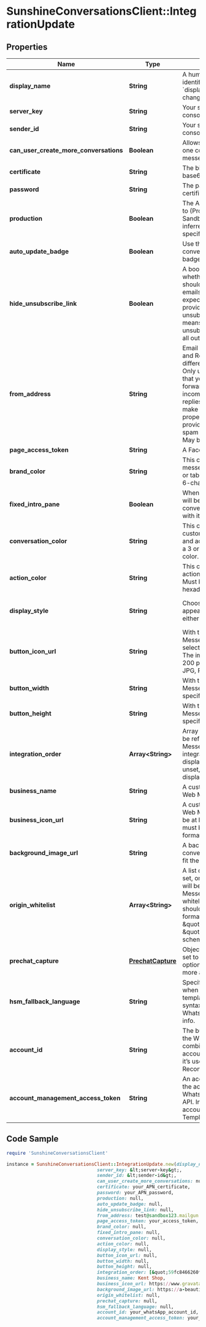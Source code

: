 # SunshineConversationsClient::IntegrationUpdate

## Properties

Name | Type | Description | Notes
------------ | ------------- | ------------- | -------------
**display_name** | **String** | A human-friendly name used to identify the integration. &#x60;displayName&#x60; can be unset by changing it to &#x60;null&#x60;. | [optional] 
**server_key** | **String** | Your server key from the fcm console. | [optional] 
**sender_id** | **String** | Your sender id from the fcm console. | [optional] 
**can_user_create_more_conversations** | **Boolean** | Allows users to create more than one conversation on the web messenger integration. | [optional] 
**certificate** | **String** | The binary of your APN certificate base64 encoded. | [optional] 
**password** | **String** | The password for your APN certificate. | [optional] 
**production** | **Boolean** | The APN environment to connect to (Production, if true, or Sandbox). Defaults to value inferred from certificate if not specified. | [optional] 
**auto_update_badge** | **Boolean** | Use the unread count of the conversation as the application badge. | [optional] 
**hide_unsubscribe_link** | **Boolean** | A boolean value indicating whether the unsubscribe link should be omitted from outgoing emails. When enabled, it is expected that the business is providing the user a way to unsubscribe by some other means. By default, the unsubscribe link will be included in all outgoing emails. | [optional] 
**from_address** | **String** | Email address to use as the From and Reply-To address if it must be different from incomingAddress. Only use this option if the address that you supply is configured to forward emails to the incomingAddress, otherwise user replies will be lost. You must also make sure that the domain is properly configured as a mail provider so as to not be flagged as spam by the user’s email client. May be unset with null. | [optional] 
**page_access_token** | **String** | A Facebook Page Access Token. | [optional] 
**brand_color** | **String** | This color will be used in the messenger header and the button or tab in idle state. Must be a 3 or 6-character hexadecimal color. | [optional] [default to &#39;65758e&#39;]
**fixed_intro_pane** | **Boolean** | When true, the introduction pane will be pinned at the top of the conversation instead of scrolling with it. | [optional] [default to false]
**conversation_color** | **String** | This color will be used for customer messages, quick replies and actions in the footer. Must be a 3 or 6-character hexadecimal color. | [optional] [default to &#39;0099ff&#39;]
**action_color** | **String** | This color will be used for call-to-actions inside your messages. Must be a 3 or 6-character hexadecimal color. | [optional] [default to &#39;0099ff&#39;]
**display_style** | **String** | Choose how the messenger will appear on your website. Must be either button or tab. | [optional] [default to &#39;button&#39;]
**button_icon_url** | **String** | With the button style Web Messenger, you have the option of selecting your own button icon. The image must be at least 200 x 200 pixels and must be in either JPG, PNG, or GIF format. | [optional] 
**button_width** | **String** | With the button style Web Messenger, you have the option of specifying the button width. | [optional] [default to &#39;58&#39;]
**button_height** | **String** | With the button style Web Messenger, you have the option of specifying the button height. | [optional] [default to &#39;58&#39;]
**integration_order** | **Array&lt;String&gt;** | Array of integration IDs, order will be reflected in the Web Messenger. When set, only integrations from this list will be displayed in the Web Messenger. If unset, all integrations will be displayed. | [optional] 
**business_name** | **String** | A custom business name for the Web Messenger. | [optional] 
**business_icon_url** | **String** | A custom business icon url for the Web Messenger. The image must be at least 200 x 200 pixels and must be in either JPG, PNG, or GIF format. | [optional] 
**background_image_url** | **String** | A background image url for the conversation. Image will be tiled to fit the window. | [optional] 
**origin_whitelist** | **Array&lt;String&gt;** | A list of origins to whitelist. When set, only the origins from this list will be able to initialize the Web Messenger. If unset, all origins are whitelisted. The elements in the list should follow the serialized-origin format from RFC 6454: scheme \&quot;://\&quot; host [ \&quot;:\&quot; port ], where scheme is http or https.  | [optional] 
**prechat_capture** | [**PrechatCapture**](PrechatCapture.md) | Object whose properties can be set to specify the add-on’s options. See the [guide](https://docs.smooch.io/guide/web-messenger/#prechat-capture) to learn more about Prechat Capture. | [optional] 
**hsm_fallback_language** | **String** | Specify a fallback language to use when sending WhatsApp message template using the short hand syntax. Defaults to en_US. See WhatsApp documentation for more info. | [optional] [default to &#39;en_US&#39;]
**account_id** | **String** | The business ID associated with the WhatsApp account. In combination with accountManagementAccessToken, it’s used for Message Template Reconstruction. | [optional] 
**account_management_access_token** | **String** | An access token associated with the accountId used to query the WhatsApp Account Management API. In combination with accountId, it’s used for Message Template Reconstruction. | [optional] 

## Code Sample

```ruby
require 'SunshineConversationsClient'

instance = SunshineConversationsClient::IntegrationUpdate.new(display_name: My awesome integration,
                                 server_key: &lt;server-key&gt;,
                                 sender_id: &lt;sender-id&gt;,
                                 can_user_create_more_conversations: null,
                                 certificate: your_APN_certificate,
                                 password: your_APN_password,
                                 production: null,
                                 auto_update_badge: null,
                                 hide_unsubscribe_link: null,
                                 from_address: test@sandbox123.mailgun.org,
                                 page_access_token: your_access_token,
                                 brand_color: null,
                                 fixed_intro_pane: null,
                                 conversation_color: null,
                                 action_color: null,
                                 display_style: null,
                                 button_icon_url: null,
                                 button_width: null,
                                 button_height: null,
                                 integration_order: [&quot;59fc8466260f48003505228b&quot;,&quot;59d79780481d34002b7d3617&quot;],
                                 business_name: Kent Shop,
                                 business_icon_url: https://www.gravatar.com/image.jpg,
                                 background_image_url: https://a-beautiful-tile.png,
                                 origin_whitelist: null,
                                 prechat_capture: null,
                                 hsm_fallback_language: null,
                                 account_id: your_whatsApp_account_id,
                                 account_management_access_token: your_access_token)
```



